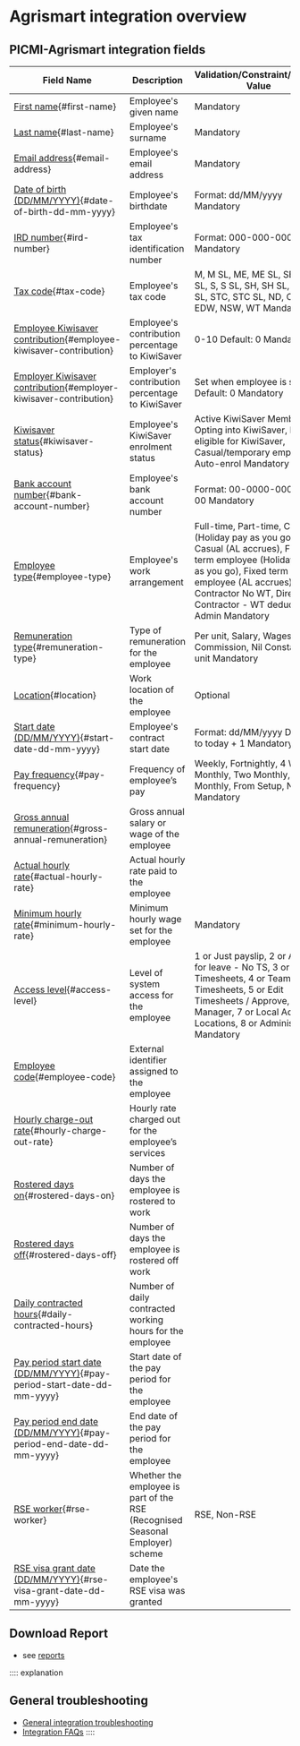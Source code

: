 # Agrismart integration overview

## PICMI-Agrismart integration fields

| **Field Name**                                                                                             | **Description**                                                               | **Validation/Constraint/Default Value**                                                                                                                                                                                          | **Source**                |
|------------------------------------------------------------------------------------------------------------|-------------------------------------------------------------------------------|----------------------------------------------------------------------------------------------------------------------------------------------------------------------------------------------------------------------------------|---------------------------|
| [First name](#first-name){#first-name}                                                                     | Employee's given name                                                         | Mandatory                                                                                                                                                                                                                        | Personal Information      |
| [Last name](#last-name){#last-name}                                                                        | Employee's surname                                                            | Mandatory                                                                                                                                                                                                                        | Personal Information      |
| [Email address](#email-address){#email-address}                                                            | Employee's email address                                                      | Mandatory                                                                                                                                                                                                                        | Personal Information      |
| [Date of birth (DD/MM/YYYY)](#date-of-birth-dd-mm-yyyy){#date-of-birth-dd-mm-yyyy}                         | Employee's birthdate                                                          | Format: dd/MM/yyyy Mandatory                                                                                                                                                                                                     | Personal Information      |
| [IRD number](#ird-number){#ird-number}                                                                     | Employee's tax identification number                                          | Format: 000-000-000 Mandatory                                                                                                                                                                                                    | Questions                 |
| [Tax code](#tax-code){#tax-code}                                                                           | Employee's tax code                                                           | M, M SL, ME, ME SL, SB, SB SL, S, S SL, SH, SH SL, ST, ST SL, STC, STC SL, ND, CAE, EDW, NSW, WT Mandatory                                                                                                                       | Questions                 |
| [Employee Kiwisaver contribution](#employee-kiwisaver-contribution){#employee-kiwisaver-contribution}      | Employee's contribution percentage to KiwiSaver                               | 0-10 Default: 0 Mandatory                                                                                                                                                                                                        | Questions                 |
| [Employer Kiwisaver contribution](#employer-kiwisaver-contribution){#employer-kiwisaver-contribution}      | Employer's contribution percentage to KiwiSaver                               | Set when employee is set Default: 0 Mandatory                                                                                                                                                                                    | Integration Configuration |
| [Kiwisaver status](#kiwisaver-status){#kiwisaver-status}                                                   | Employee's KiwiSaver enrolment status                                         | Active KiwiSaver Member, Opting into KiwiSaver, Not eligible for KiwiSaver, Casual/temporary employee, Auto-enrol Mandatory                                                                                                      | Questions                 |
| [Bank account number](#bank-account-number){#bank-account-number}                                          | Employee's bank account number                                                | Format: 00-0000-0000000-00 Mandatory                                                                                                                                                                                             | Questions                 |
| [Employee type](#employee-type){#employee-type}                                                            | Employee's work arrangement                                                   | Full-time, Part-time, Casual (Holiday pay as you go), Casual (AL accrues), Fixed term employee (Holiday pay as you go), Fixed term employee (AL accrues), Contractor No WT, Director / Contractor - WT deducted, Admin Mandatory | Integration Configuration |
| [Remuneration type](#remuneration-type){#remuneration-type}                                                | Type of remuneration for the employee                                         | Per unit, Salary, Wages, Commission, Nil Constant: Per unit Mandatory                                                                                                                                                            | Integration Configuration |
| [Location](#location){#location}                                                                           | Work location of the employee                                                 | Optional                                                                                                                                                                                                                         | Job                       |
| [Start date (DD/MM/YYYY)](#start-date-dd-mm-yyyy){#start-date-dd-mm-yyyy}                                  | Employee's contract start date                                                | Format: dd/MM/yyyy Default to today + 1 Mandatory                                                                                                                                                                                | Job                       |
| [Pay frequency](#pay-frequency){#pay-frequency}                                                            | Frequency of employee’s pay                                                   | Weekly, Fortnightly, 4 Weekly, Monthly, Two Monthly, Three Monthly, From Setup, Nil Mandatory                                                                                                                                    | Integration Configuration |
| [Gross annual remuneration](#gross-annual-remuneration){#gross-annual-remuneration}                        | Gross annual salary or wage of the employee                                   |                                                                                                                                                                                                                                  |                           |
| [Actual hourly rate](#actual-hourly-rate){#actual-hourly-rate}                                             | Actual hourly rate paid to the employee                                       |                                                                                                                                                                                                                                  |                           |
| [Minimum hourly rate](#minimum-hourly-rate){#minimum-hourly-rate}                                          | Minimum hourly wage set for the employee                                      | Mandatory                                                                                                                                                                                                                        | Job                       |
| [Access level](#access-level){#access-level}                                                               | Level of system access for the employee                                       | 1 or Just payslip, 2 or Apply for leave - No TS, 3 or My Timesheets, 4 or Team Timesheets, 5 or Edit Timesheets / Approve, 6 or Manager, 7 or Local Admin - Locations, 8 or Administrator Mandatory                              | Integration Configuration |
| [Employee code](#employee-code){#employee-code}                                                            | External identifier assigned to the employee                                  |                                                                                                                                                                                                                                  | Integration               |
| [Hourly charge-out rate](#hourly-charge-out-rate){#hourly-charge-out-rate}                                 | Hourly rate charged out for the employee’s services                           |                                                                                                                                                                                                                                  |                           |
| [Rostered days on](#rostered-days-on){#rostered-days-on}                                                   | Number of days the employee is rostered to work                               |                                                                                                                                                                                                                                  |                           |
| [Rostered days off](#rostered-days-off){#rostered-days-off}                                                | Number of days the employee is rostered off work                              |                                                                                                                                                                                                                                  |                           |
| [Daily contracted hours](#daily-contracted-hours){#daily-contracted-hours}                                 | Number of daily contracted working hours for the employee                     |                                                                                                                                                                                                                                  |                           |
| [Pay period start date (DD/MM/YYYY)](#pay-period-start-date-dd-mm-yyyy){#pay-period-start-date-dd-mm-yyyy} | Start date of the pay period for the employee                                 |                                                                                                                                                                                                                                  |                           |
| [Pay period end date (DD/MM/YYYY)](#pay-period-end-date-dd-mm-yyyy){#pay-period-end-date-dd-mm-yyyy}       | End date of the pay period for the employee                                   |                                                                                                                                                                                                                                  |                           |
| [RSE worker](#rse-worker){#rse-worker}                                                                     | Whether the employee is part of the RSE (Recognised Seasonal Employer) scheme | RSE, Non-RSE                                                                                                                                                                                                                     |                           |
| [RSE visa grant date (DD/MM/YYYY)](#rse-visa-grant-date-dd-mm-yyyy){#rse-visa-grant-date-dd-mm-yyyy}       | Date the employee's RSE visa was granted                                      |                                                                                                                                                                                                                                  |                           |

## Download Report

* see [reports](download-reports.md)

:::: explanation
## General troubleshooting

- [General integration troubleshooting](integrations#troubleshooting)
- [Integration FAQs](../faqs#integrations)
::::
